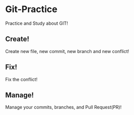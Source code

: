# Git-Practice

Practice and Study about GIT!

## Create!
Create new file, new commit, new branch and new conflict!

## Fix!
Fix the conflict!

## Manage!
Manage your commits, branches, and Pull Request(PR)!
